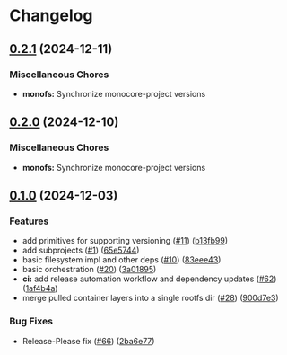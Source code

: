 # Changelog

## [0.2.1](https://github.com/appcypher/monocore/compare/monofs-v0.2.0...monofs-v0.2.1) (2024-12-11)


### Miscellaneous Chores

* **monofs:** Synchronize monocore-project versions

## [0.2.0](https://github.com/appcypher/monocore/compare/monofs-v0.1.0...monofs-v0.2.0) (2024-12-10)


### Miscellaneous Chores

* **monofs:** Synchronize monocore-project versions

## [0.1.0](https://github.com/appcypher/monocore/compare/monofs-v0.1.0...monofs-v0.1.0) (2024-12-03)


### Features

* add primitives for supporting versioning ([#11](https://github.com/appcypher/monocore/issues/11)) ([b13fb99](https://github.com/appcypher/monocore/commit/b13fb9995e16c1a63f35f1d6a64742cc26aa28e2))
* add subprojects ([#1](https://github.com/appcypher/monocore/issues/1)) ([65e5744](https://github.com/appcypher/monocore/commit/65e5744e11f5e061a567676d9a4d3ae25d3011c3))
* basic filesystem impl and other deps ([#10](https://github.com/appcypher/monocore/issues/10)) ([83eee43](https://github.com/appcypher/monocore/commit/83eee439166cad0c05cee569da6a417e47038f23))
* basic orchestration ([#20](https://github.com/appcypher/monocore/issues/20)) ([3a01895](https://github.com/appcypher/monocore/commit/3a0189560d6d7b61c114d482723185031f647e0f))
* **ci:** add release automation workflow and dependency updates ([#62](https://github.com/appcypher/monocore/issues/62)) ([1af4b4a](https://github.com/appcypher/monocore/commit/1af4b4abf1ca90ec20738a72f0b8aca207acbaaa))
* merge pulled container layers into a single rootfs dir ([#28](https://github.com/appcypher/monocore/issues/28)) ([900d7e3](https://github.com/appcypher/monocore/commit/900d7e3f29299c2218ad5c46af4f1de0cf1e690b))


### Bug Fixes

* Release-Please fix ([#66](https://github.com/appcypher/monocore/issues/66)) ([2ba6e77](https://github.com/appcypher/monocore/commit/2ba6e77d50db32abe1dc966a8d0ad4458fe871b6))
